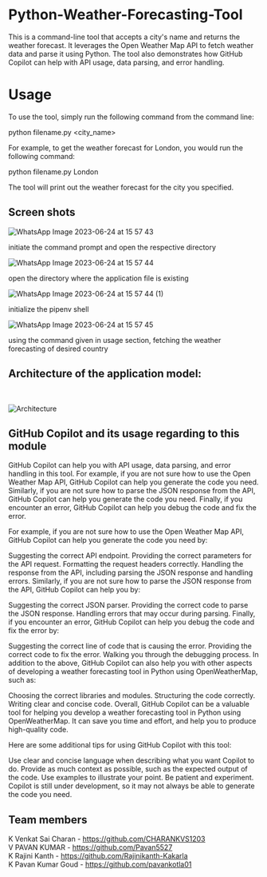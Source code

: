 

# Python-Weather-Forecasting-Tool

This is a command-line tool that accepts a city's name and returns the weather forecast. It leverages the Open Weather Map API to fetch weather data and parse it using Python. The tool also demonstrates how GitHub Copilot can help with API usage, data parsing, and error handling.

# Usage

To use the tool, simply run the following command from the command line:


python filename.py <city_name>


For example, to get the weather forecast for London, you would run the following command:


python filename.py London


The tool will print out the weather forecast for the city you specified.

## Screen shots

![WhatsApp Image 2023-06-24 at 15 57 43](https://github.com/Fastest-Coder-First/weather-forecast-tool-CPR/assets/107295291/f3a0e0d4-5caa-41f0-a720-24390e3c38b2)

initiate the command prompt and open the respective directory

![WhatsApp Image 2023-06-24 at 15 57 44](https://github.com/Fastest-Coder-First/weather-forecast-tool-CPR/assets/107295291/47510e96-3643-4767-a495-1bbfd45c01b1)

open the directory where the application file is existing

![WhatsApp Image 2023-06-24 at 15 57 44 (1)](https://github.com/Fastest-Coder-First/weather-forecast-tool-CPR/assets/107295291/3f95e077-2fb6-441e-a95b-ae5c41a15bef)

initialize the pipenv shell

![WhatsApp Image 2023-06-24 at 15 57 45](https://github.com/Fastest-Coder-First/weather-forecast-tool-CPR/assets/107295291/a1264465-58e9-4cd5-8cab-6e93e6a4fd50)

using the command given in usage section, fetching the weather forecasting of desired country

## Architecture of the application model:
<br/>

![Architecture](https://github.com/Fastest-Coder-First/weather-forecast-tool-CPR/assets/107295291/a382772d-9265-4498-a07e-a8184af5d234)


## GitHub Copilot and its usage regarding to this module

GitHub Copilot can help you with API usage, data parsing, and error handling in this tool. For example, if you are not sure how to use the Open Weather Map API, GitHub Copilot can help you generate the code you need. Similarly, if you are not sure how to parse the JSON response from the API, GitHub Copilot can help you generate the code you need. Finally, if you encounter an error, GitHub Copilot can help you debug the code and fix the error.

For example, if you are not sure how to use the Open Weather Map API, GitHub Copilot can help you generate the code you need by:

Suggesting the correct API endpoint.
Providing the correct parameters for the API request.
Formatting the request headers correctly.
Handling the response from the API, including parsing the JSON response and handling errors.
Similarly, if you are not sure how to parse the JSON response from the API, GitHub Copilot can help you by:

Suggesting the correct JSON parser.
Providing the correct code to parse the JSON response.
Handling errors that may occur during parsing.
Finally, if you encounter an error, GitHub Copilot can help you debug the code and fix the error by:

Suggesting the correct line of code that is causing the error.
Providing the correct code to fix the error.
Walking you through the debugging process.
In addition to the above, GitHub Copilot can also help you with other aspects of developing a weather forecasting tool in Python using OpenWeatherMap, such as:

Choosing the correct libraries and modules.
Structuring the code correctly.
Writing clear and concise code.
Overall, GitHub Copilot can be a valuable tool for helping you develop a weather forecasting tool in Python using OpenWeatherMap. It can save you time and effort, and help you to produce high-quality code.

Here are some additional tips for using GitHub Copilot with this tool:

Use clear and concise language when describing what you want Copilot to do.
Provide as much context as possible, such as the expected output of the code.
Use examples to illustrate your point.
Be patient and experiment. Copilot is still under development, so it may not always be able to generate the code you need.

## Team members
 K Venkat Sai Charan - https://github.com/CHARANKVS1203<br/>
 V PAVAN KUMAR - https://github.com/Pavan5527<br/>
 K Rajini Kanth - https://github.com/Rajinikanth-Kakarla<br/>
 K Pavan Kumar Goud - https://github.com/pavankotla01<br/>
